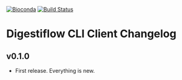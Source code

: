 [![Bioconda](https://img.shields.io/conda/dn/bioconda/digestiflow-cli.svg?label=Bioconda)](https://bioconda.github.io/recipes/digestiflow-cli/README.html)
[![Build Status](https://travis-ci.org/bihealth/digestiflow-cli.svg?branch=master)](https://travis-ci.org/bihealth/hlama)

# Digestiflow CLI Client Changelog

## v0.1.0

- First release.
  Everything is new.
